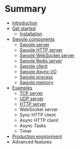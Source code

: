 # Summary

* [Introduction](README.md)
* [Get started](get-started.md)
  * [Installation](get-started/installation.md)
* [Swoole components](modules.md)
  * [Swoole server](modules/swoole-server.md)
  * [Swoole HTTP server](modules/swoole-http-server.md)
  * [Swoole WebSocket server](modules/swoole-websocket-server.md)
  * [Swoole Redis server](modules/swoole-redis-server.md)
  * [Swoole client](modules/swoole-client.md)
  * [Swoole Async I/O](modules/swoole-async-io.md)
  * [Swoole process](modules/swoole-process.md)
  * [Swoole memory](modules/swoole-memory.md)
* [Examples](examples.md)
  * [TCP server](examples/tcp-server.md)
  * [UDP server](examples/udp-server-example.md)
  * [HTTP server](examples/http-server-example.md)
  * WebSocket server
  * Sync HTTP client
  * Async HTTP client
  * Async Tasks
  * Timer
* [Production environment](production-environment.md)
* Advanced features

